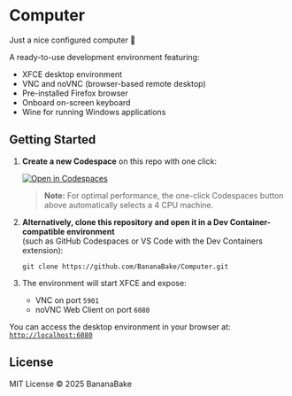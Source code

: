 # Computer

Just a nice configured computer 🖤

A ready-to-use development environment featuring:

- XFCE desktop environment
- VNC and noVNC (browser-based remote desktop)
- Pre-installed Firefox browser
- Onboard on-screen keyboard
- Wine for running Windows applications

## Getting Started

1. **Create a new Codespace** on this repo with one click:

   [![Open in Codespaces](https://github.com/codespaces/badge.svg)](https://github.com/codespaces/new?repo=999234424&machine=standardLinux4&ref=main)
   > **Note:** For optimal performance, the one-click Codespaces button above automatically selects a 4 CPU machine.

3. **Alternatively, clone this repository and open it in a Dev Container-compatible environment**  
   (such as GitHub Codespaces or VS Code with the Dev Containers extension):

    ```
    git clone https://github.com/BananaBake/Computer.git
    ```

4. The environment will start XFCE and expose:
   - VNC on port `5901`
   - noVNC Web Client on port `6080`

You can access the desktop environment in your browser at:  
[`http://localhost:6080`](http://localhost:6080)

## License

MIT License © 2025 BananaBake
